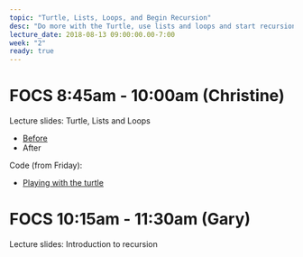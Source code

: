 ```yaml
---
topic: "Turtle, Lists, Loops, and Begin Recursion"
desc: "Do more with the Turtle, use lists and loops and start recursion"
lecture_date: 2018-08-13 09:00:00.00-7:00
week: "2"
ready: true
---
```


# FOCS 8:45am - 10:00am (Christine)

Lecture slides: Turtle, Lists and Loops
* [Before](/lectures/week2/W2Mon845_TurtleListsLoops.pdf)
* After

Code (from Friday):
* [Playing with the turtle](/lectures/week1/turtleFun.py)



# FOCS 10:15am - 11:30am (Gary)

Lecture slides: Introduction to recursion


